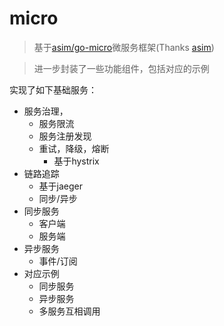 # micro

> 基于[asim/go-micro](https://github.com/asim/go-micro)微服务框架(Thanks [asim](https://github.com/asim))

> 进一步封装了一些功能组件，包括对应的示例

实现了如下基础服务：

- 服务治理，
    - 服务限流
    - 服务注册发现
    - 重试，降级，熔断
        - 基于hystrix
- 链路追踪
    - 基于jaeger
    - 同步/异步
- 同步服务
    - 客户端
    - 服务端
- 异步服务
    - 事件/订阅
- 对应示例
    - 同步服务
    - 异步服务
    - 多服务互相调用